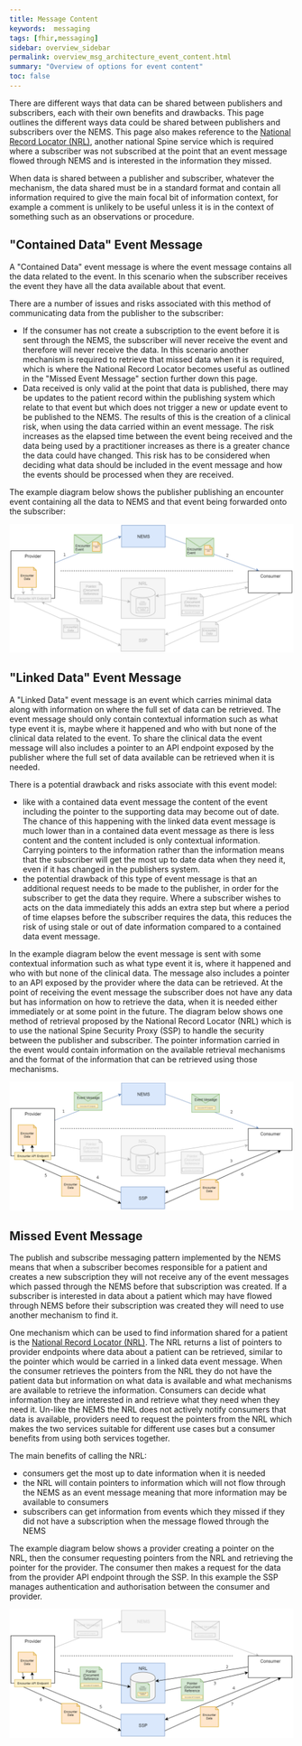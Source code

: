 ```yaml
---
title: Message Content
keywords:  messaging
tags: [fhir,messaging]
sidebar: overview_sidebar
permalink: overview_msg_architecture_event_content.html
summary: "Overview of options for event content"
toc: false
---
```


There are different ways that data can be shared between publishers and subscribers, each with their own benefits and drawbacks. This page outlines the different ways data could be shared between publishers and subscribers over the NEMS. This page also makes reference to the [National Record Locator (NRL)](https://developer.nhs.uk/apis/nrl/), another national Spine service which is required where a subscriber was not subscribed at the point that an event message flowed through NEMS and is interested in the information they missed.

When data is shared between a publisher and subscriber, whatever the mechanism, the data shared must be in a standard format and contain all information required to give the main focal bit of information context, for example a comment is unlikely to be useful unless it is in the context of something such as an observations or procedure.


## "Contained Data" Event Message

A "Contained Data" event message is where the event message contains all the data related to the event. In this scenario when the subscriber receives the event they have all the data available about that event.

There are a number of issues and risks associated with this method of communicating data from the publisher to the subscriber:
- If the consumer has not create a subscription to the event before it is sent through the NEMS, the subscriber will never receive the event and therefore will never receive the data. In this scenario another mechanism is required to retrieve that missed data when it is required, which is where the National Record Locator becomes useful as outlined in the "Missed Event Message" section further down this page.
- Data received is only valid at the point that data is published, there may be updates to the patient record within the publishing system which relate to that event but which does not trigger a new or update event to be published to the NEMS. The results of this is the creation of a clinical risk, when using the data carried within an event message. The risk increases as the elapsed time between the event being received and the data being used by a practitioner increases as there is a greater chance the data could have changed. This risk has to be considered when deciding what data should be included in the event message and how the events should be processed when they are received. 

The example diagram below shows the publisher publishing an encounter event containing all the data to NEMS and that event being forwarded onto the subscriber:

<div style="text-align:center; margin-bottom:20px" >
	<a href="images/overview/msg_full_fat.png" target="_blank"><img src="images/overview/msg_full_fat.png"></a>
</div>


## "Linked Data" Event Message

A "Linked Data" event message is an event which carries minimal data along with information on where the full set of data can be retrieved. The event message should only contain contextual information such as what type event it is, maybe where it happened and who with but none of the clinical data related to the event. To share the clinical data the event message will also includes a pointer to an API endpoint exposed by the publisher where the full set of data available can be retrieved when it is needed.

There is a potential drawback and risks associate with this event model:
- like with a contained data event message the content of the event including the pointer to the supporting data may become out of date. The chance of this happening with the linked data event message is much lower than in a contained data event message as there is less content and the content included is only contextual information. Carrying pointers to the information rather than the information means that the subscriber will get the most up to date data when they need it, even if it has changed in the publishers system.
- the potential drawback of this type of event message is that an additional request needs to be made to the publisher, in order for the subscriber to get the data they require. Where a subscriber wishes to acts on the data immediately this adds an extra step but where a period of time elapses before the subscriber requires the data, this reduces the risk of using stale or out of date information compared to a contained data event message.

In the example diagram below the event message is sent with some contextual information such as what type event it is, where it happened and who with but none of the clinical data. The message also includes a pointer to an API exposed by the provider where the data can be retrieved. At the point of receiving the event message the subscriber does not have any data but has information on how to retrieve the data, when it is needed either immediately or at some point in the future. The diagram below shows one method of retrieval proposed by the National Record Locator (NRL) which is to use the national Spine Security Proxy (SSP) to handle the security between the publisher and subscriber. The pointer information carried in the event would contain information on the available retrieval mechanisms and the format of the information that can be retrieved using those mechanisms.
 
 <div style="text-align:center; margin-bottom:20px" >
	<a href="images/overview/msg_full_fat.png" target="_blank"><img src="images/overview/msg_light_weight.png"></a>
</div>
 

## Missed Event Message

The publish and subscribe messaging pattern implemented by the NEMS means that when a subscriber becomes responsible for a patient and creates a new subscription they will not receive any of the event messages which passed through the NEMS before that subscription was created. If a subscriber is interested in data about a patient which may have flowed through NEMS before their subscription was created they will need to use another mechanism to find it.

One mechanism which can be used to find information shared for a patient is the [National Record Locator (NRL)](https://developer.nhs.uk/apis/nrl/). The NRL returns a list of pointers to provider endpoints where data about a patient can be retrieved, similar to the pointer which would be carried in a linked data event message. When the consumer retrieves the pointers from the NRL they do not have the patient data but information on what data is available and what mechanisms are available to retrieve the information. Consumers can decide what information they are interested in and retrieve what they need when they need it. Un-like the NEMS the NRL does not actively notify consumers that data is available, providers need to request the pointers from the NRL which makes the two services suitable for different use cases but a consumer benefits from using both services together.

The main benefits of calling the NRL:
- consumers get the most up to date information when it is needed
- the NRL will contain pointers to information which will not flow through the NEMS as an event message meaning that more information may be available to consumers
- subscribers can get information from events which they missed if they did not have a subscription when the message flowed through the NEMS

The example diagram below shows a provider creating a pointer on the NRL, then the consumer requesting pointers from the NRL and retrieving the pointer for the provider. The consumer then makes a request for the data from the provider API endpoint through the SSP. In this example the SSP manages authentication and authorisation between the consumer and provider.

<div style="text-align:center; margin-bottom:20px" >
	<a href="images/overview/msg_full_fat.png" target="_blank"><img src="images/overview/msg_missed.png"></a>
</div>
